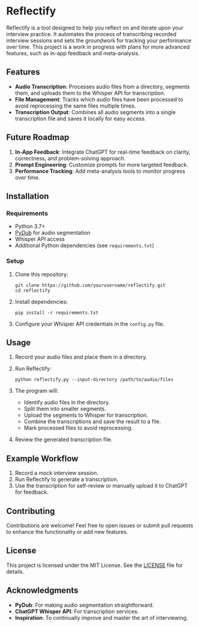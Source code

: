 # Reflectify

Reflectify is a tool designed to help you reflect on and iterate upon your interview practice. It automates the process of transcribing recorded interview sessions and sets the groundwork for tracking your performance over time. This project is a work in progress with plans for more advanced features, such as in-app feedback and meta-analysis.

## Features

- **Audio Transcription**: Processes audio files from a directory, segments them, and uploads them to the Whisper API for transcription.
- **File Management**: Tracks which audio files have been processed to avoid reprocessing the same files multiple times.
- **Transcription Output**: Combines all audio segments into a single transcription file and saves it locally for easy access.

## Future Roadmap

1. **In-App Feedback**: Integrate ChatGPT for real-time feedback on clarity, correctness, and problem-solving approach.
2. **Prompt Engineering**: Customize prompts for more targeted feedback.
3. **Performance Tracking**: Add meta-analysis tools to monitor progress over time.

## Installation

### Requirements
- Python 3.7+
- [PyDub](https://github.com/jiaaro/pydub) for audio segmentation
- Whisper API access
- Additional Python dependencies (see `requirements.txt`)

### Setup

1. Clone this repository:
   ```
   git clone https://github.com/yourusername/reflectify.git
   cd reflectify
   ```

2. Install dependencies:
   ```
   pip install -r requirements.txt
   ```

3. Configure your Whisper API credentials in the `config.py` file.

## Usage

1. Record your audio files and place them in a directory.
2. Run Reflectify:
   ```
   python reflectify.py --input-directory /path/to/audio/files
   ```
3. The program will:
   - Identify audio files in the directory.
   - Split them into smaller segments.
   - Upload the segments to Whisper for transcription.
   - Combine the transcriptions and save the result to a file.
   - Mark processed files to avoid reprocessing.

4. Review the generated transcription file.

## Example Workflow

1. Record a mock interview session.
2. Run Reflectify to generate a transcription.
3. Use the transcription for self-review or manually upload it to ChatGPT for feedback.

## Contributing

Contributions are welcome! Feel free to open issues or submit pull requests to enhance the functionality or add new features.

## License

This project is licensed under the MIT License. See the [LICENSE](LICENSE) file for details.

## Acknowledgments

- **PyDub**: For making audio segmentation straightforward.
- **ChatGPT Whisper API**: For transcription services.
- **Inspiration**: To continually improve and master the art of interviewing.
